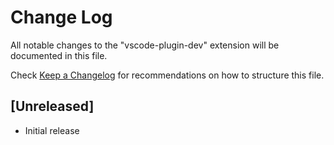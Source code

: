 # Change Log

All notable changes to the "vscode-plugin-dev" extension will be documented in this file.

Check [Keep a Changelog](http://keepachangelog.com/) for recommendations on how to structure this file.

## [Unreleased]

- Initial release